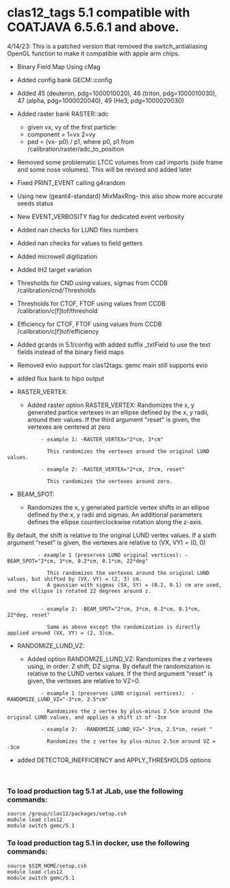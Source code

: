 # clas12_tags 5.1 compatible with COATJAVA 6.5.6.1 and above.

4/14/23: This is a patched version that removed the switch_antialiasing OpenGL function to make it compatible with apple arm chips.

- Binary Field Map Using cMag
- Added config bank GECM::config 
- Added 45 (deuteron, pdg=1000010020), 46 (triton, pdg=1000010030), 47 (alpha, pdg=1000020040), 49 (He3, pdg=1000020030)
- Added raster bank RASTER::adc 
	- given vx, vy of the first particle: 
	- component = 1=vx 2=vy
	- ped = (vx- p0) / p1, where p0, p1 from  /calibration/raster/adc_to_position
- Removed some problematic LTCC volumes from cad imports (side frame and some nose volumes). This will be revised and added later
- Fixed PRINT_EVENT calling g4random
- Using new (geant4-standard) MixMaxRng- this also show more accurate seeds status
- New EVENT_VERBOSITY flag for dedicated event verbosity
- Added nan checks for LUND files numbers
- Added nan checks for values to field getters
- Added microwell digitization
- Added lH2 target variation
- Thresholds for CND using values, sigmas from CCDB /calibration/cnd/Thresholds
- Thresholds for CTOF, FTOF using values from CCDB /calibration/c[f]tof/threshold
- Efficiency for CTOF, FTOF using values from CCDB /calibration/c[f]tof/efficiency
- Added gcards in 5.1/config with added suffix _txtField to use the text fields instead of the binary field maps
- Removed evio support for clas12tags. gemc main still supports evio 
- added flux bank to hipo output

- RASTER_VERTEX:
	- Added raster option RASTER_VERTEX:
	  Randomizes the x, y generated partice vertexes in an ellipse defined by the x, y radii, around their values.
          If the third argument "reset" is given, the vertexes are centered at zero
```
           - example 1: -RASTER_VERTEX="2*cm, 3*cm"

             This randomizes the vertexes around the original LUND values.

           - example 2: -RASTER_VERTEX="2*cm, 3*cm, reset"

             This randomizes the vertexes around zero.
```

- BEAM_SPOT:

	- Randomizes the x, y generated particle vertex shifts in an ellipse defined by the x, y radii and sigmas. An additional parameters defines the ellipse counterclockwise rotation along the z-axis.

By default, the shift is relative to the original LUND vertex values.
If a sixth argument “reset” is given, the vertexes are relative to (VX, VY) = (0, 0)

```
          - example 1 (preserves LUND original vertices): -BEAM_SPOT="2*cm, 3*cm, 0.2*cm, 0.1*cm, 22*deg"
             
             This randomizes the vertexes around the original LUND values, but shifted by (VX, VY) = (2, 3) cm.
             A gaussian with sigmas (SX, SY) = (0.2, 0.1) cm are used, and the ellipse is rotated 22 degrees around z.


           - example 2: -BEAM_SPOT="2*cm, 3*cm, 0.2*cm, 0.1*cm, 22*deg, reset"
             
             Same as above except the randomization is directly applied around (VX, VY) = (2, 3)cm.
```

- RANDOMIZE_LUND_VZ:

	- Added option RANDOMIZE_LUND_VZ:
	  Randomizes the z vertexes using, in order: Z shift, DZ sigma.
	  By default the randomization is relative to the LUND vertex values.
	  If the third argument "reset" is given, the vertexes are relative to VZ=0.

```
           - example 1 (preserves LUND original vertices):  -RANDOMIZE_LUND_VZ="-3*cm, 2.5*cm"
             
             Randomizes the z vertex by plus-minus 2.5cm around the original LUND values, and applies a shift it of -3cm

           - example 2:  -RANDOMIZE_LUND_VZ="-3*cm, 2.5*cm, reset "
             
             Randomizes the z vertex by plus-minus 2.5cm around VZ = -3cm
```

- added DETECTOR_INEFFICIENCY and APPLY_THRESHOLDS options


<br>

### To load production tag 5.1 at JLab, use the following commands:

```
source /group/clas12/packages/setup.csh
module load clas12
module switch gemc/5.1
```

### To load production tag 5.1 in docker, use the following commands:

```
source $SIM_HOME/setup.csh
module load clas12
module switch gemc/5.1
```

<br>
   